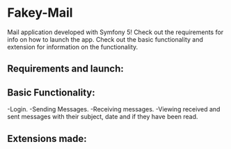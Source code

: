 # Fakey-Mail
Mail application developed with Symfony 5!
Check out the requirements for info on how to launch the app.
Check out the basic functionality and extension for information on the functionality.

## Requirements and launch:

## Basic Functionality:
-Login.
-Sending Messages.
-Receiving messages.
-Viewing received and sent messages with their subject, date and if they have been read.

## Extensions made:
